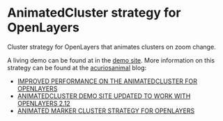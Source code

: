 AnimatedCluster strategy for OpenLayers
=======================================

Cluster strategy for OpenLayers that animates clusters on zoom change.

A living demo can be found at in the [demo site](http://acuriousanimal.com/code/animatedCluster/).
More information on this strategy can be found at the [acuriosanimal](http://acuriousanimal.com/blog) blog:

* [IMPROVED PERFORMANCE ON THE ANIMATEDCLUSTER FOR OPENLAYERS](http://acuriousanimal.com/blog/2012/10/09/improved-performance-on-the-animatedcluster-for-openlayers/)
* [ANIMATEDCLUSTER DEMO SITE UPDATED TO WORK WITH OPENLAYERS 2.12](http://acuriousanimal.com/blog/2012/09/06/animatedcluster-demo-site-updated-to-work-with-openlayers-2-12/)
* [ANIMATED MARKER CLUSTER STRATEGY FOR OPENLAYERS](http://acuriousanimal.com/blog/2012/08/19/animated-marker-cluster-strategy-for-openlayers)



